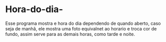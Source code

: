 # Hora-do-dia-

Esse programa mostra e hora do dia dependendo de quando aberto, caso seja de manhã, ele mostra uma foto equivalnet ao horario e troca cor de fundo,
assim serve para as demais horas, como tarde e noite.
